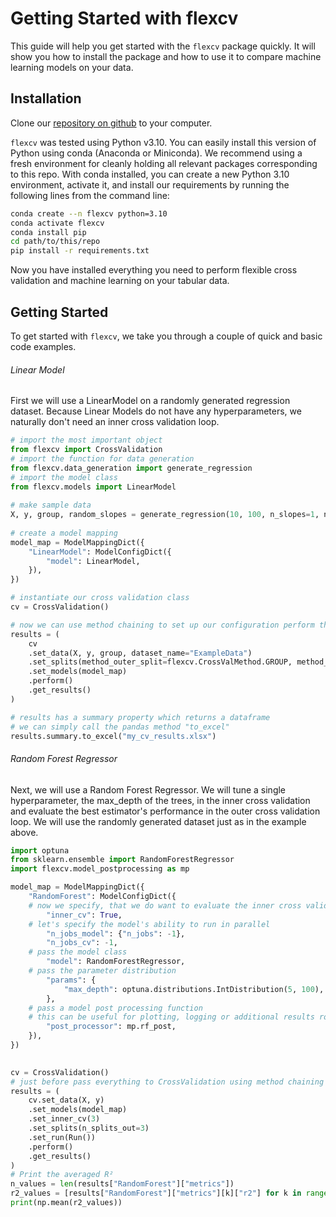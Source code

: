 # Getting Started with flexcv

This guide will help you get started with the `flexcv` package quickly. It will show you how to install the package and how to use it to compare machine learning models on your data.

## Installation

Clone our [repository on github](https://github.com/radlfabs/flexcv) to your computer.

`flexcv` was tested using Python v3.10. You can easily install this version of Python using conda (Anaconda or Miniconda). We recommend using a fresh environment for cleanly holding all relevant packages corresponding to this repo. With conda installed, you can create a new Python 3.10 environment, activate it, and install our requirements by running the following lines from the command line:

```bash
conda create --n flexcv python=3.10
conda activate flexcv
conda install pip
cd path/to/this/repo
pip install -r requirements.txt
```

Now you have installed everything you need to perform flexible cross validation and machine learning on your tabular data.

## Getting Started

To get started with `flexcv`, we take you through a couple of quick and basic code examples.

###### Linear Model

First we will use a LinearModel on a randomly generated regression dataset. Because Linear Models do not have any hyperparameters, we naturally don't need an inner cross validation loop.

```py
# import the most important object
from flexcv import CrossValidation
# import the function for data generation
from flexcv.data_generation import generate_regression
# import the model class
from flexcv.models import LinearModel
  
# make sample data
X, y, group, random_slopes = generate_regression(10, 100, n_slopes=1, noise=9.1e-2)
  
# create a model mapping
model_map = ModelMappingDict({
    "LinearModel": ModelConfigDict({
        "model": LinearModel,
    }),
})

# instantiate our cross validation class
cv = CrossValidation()

# now we can use method chaining to set up our configuration perform the cross validation
results = (
    cv
    .set_data(X, y, group, dataset_name="ExampleData")
    .set_splits(method_outer_split=flexcv.CrossValMethod.GROUP, method_inner_split=flexcv.CrossValMethod.KFOLD)
    .set_models(model_map)
    .perform()
    .get_results()
)

# results has a summary property which returns a dataframe
# we can simply call the pandas method "to_excel"
results.summary.to_excel("my_cv_results.xlsx")

```

###### Random Forest Regressor

Next, we will use a Random Forest Regressor. We will tune a single hyperparameter, the max_depth of the trees, in the inner cross validation and evaluate the best estimator's performance in the outer cross validation loop. We will use the randomly generated dataset just as in the example above.

```python
import optuna
from sklearn.ensemble import RandomForestRegressor
import flexcv.model_postprocessing as mp

model_map = ModelMappingDict({
    "RandomForest": ModelConfigDict({
	# now we specify, that we do want to evaluate the inner cross validation loop
        "inner_cv": True,
	# let's specify the model's ability to run in parallel
        "n_jobs_model": {"n_jobs": -1},
        "n_jobs_cv": -1,
	# pass the model class
        "model": RandomForestRegressor,
	# pass the parameter distribution
        "params": {
            "max_depth": optuna.distributions.IntDistribution(5, 100), 
        },
	# pass a model post processing function
	# this can be useful for plotting, logging or additional results routines...
        "post_processor": mp.rf_post,
    }),
})
 

cv = CrossValidation()
# just before pass everything to CrossValidation using method chaining
results = (
    cv.set_data(X, y)
    .set_models(model_map)
    .set_inner_cv(3)
    .set_splits(n_splits_out=3)
    .set_run(Run())
    .perform()
    .get_results()
)
# Print the averaged R²
n_values = len(results["RandomForest"]["metrics"])
r2_values = [results["RandomForest"]["metrics"][k]["r2"] for k in range(n_values)]
print(np.mean(r2_values))
```
